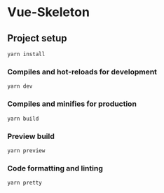 # Vue-Skeleton

## Project setup

```
yarn install
```

### Compiles and hot-reloads for development

```
yarn dev
```

### Compiles and minifies for production

```
yarn build
```

### Preview build

```
yarn preview
```

### Code formatting and linting

```
yarn pretty
```
